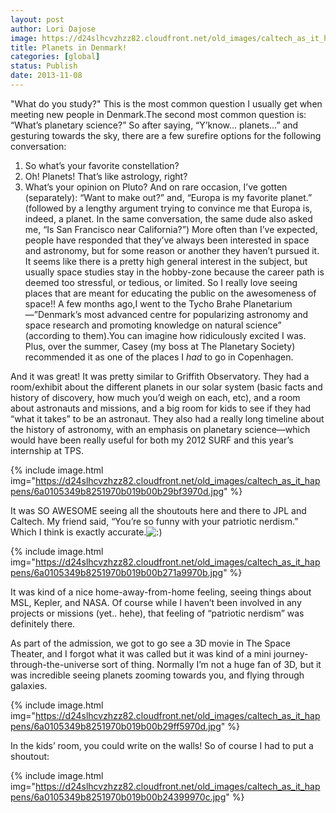 ```yaml
---
layout: post
author: Lori Dajose
image: https://d24slhcvzhzz82.cloudfront.net/old_images/caltech_as_it_happens/6a0105349b8251970b019b00b29aac970d.jpg
title: Planets in Denmark!
categories: [global]
status: Publish
date: 2013-11-08
---
```


"What do you study?"
This is the most common question I usually get when meeting new people in Denmark.The second most common question is: “What’s planetary science?”
So after saying, “Y’know… planets…” and gesturing towards the sky, there are a few surefire options for the following conversation:
1. So what’s your favorite constellation?
2. Oh! Planets! That’s like astrology, right?
3. What’s your opinion on Pluto?
And on rare occasion, I’ve gotten (separately): “Want to make out?” and, “Europa is my favorite planet.” (followed by a lengthy argument trying to convince me that Europa is, indeed, a planet. In the same conversation, the same dude also asked me, “Is San Francisco near California?”)
More often than I’ve expected, people have responded that they’ve always been interested in space and astronomy, but for some reason or another they haven’t pursued it. It seems like there is a pretty high general interest in the subject, but usually space studies stay in the hobby-zone because the career path is deemed too stressful, or tedious, or limited. So I really love seeing places that are meant for educating the public on the awesomeness of space!!
A few months ago,I went to the Tycho Brahe Planetarium—”Denmark’s most advanced centre for popularizing astronomy and space research and promoting knowledge on natural science” (according to them).You can imagine how ridiculously excited I was. Plus, over the summer, Casey (my boss at The Planetary Society) recommended it as one of the places I *had* to go in Copenhagen.

And it was great! It was pretty similar to Griffith Observatory. They had a room/exhibit about the different planets in our solar system (basic facts and history of discovery, how much you’d weigh on each, etc), and a room about astronauts and missions, and a big room for kids to see if they had “what it takes” to be an astronaut. They also had a really long timeline about the history of astronomy, with an emphasis on planetary science—which would have been really useful for both my 2012 SURF and this year’s internship at TPS.


{% include image.html img="https://d24slhcvzhzz82.cloudfront.net/old_images/caltech_as_it_happens/6a0105349b8251970b019b00b29bf3970d.jpg" %}

It was SO AWESOME seeing all the shoutouts here and there to JPL and Caltech. My friend said, “You’re so funny with your patriotic nerdism.” Which I think is exactly accurate.<img alt=":)" src="https://s0.wp.com/wp-includes/images/smilies/icon_smile.gif?m=1129645325g" />


{% include image.html img="https://d24slhcvzhzz82.cloudfront.net/old_images/caltech_as_it_happens/6a0105349b8251970b019b00b271a9970b.jpg" %}

It was kind of a nice home-away-from-home feeling, seeing things about MSL, Kepler, and NASA. Of course while I haven’t been involved in any projects or missions (yet.. hehe), that feeling of “patriotic nerdism” was definitely there.

As part of the admission, we got to go see a 3D movie in The Space Theater, and I forgot what it was called but it was kind of a mini journey-through-the-universe sort of thing. Normally I’m not a huge fan of 3D, but it was incredible seeing planets zooming towards you, and flying through galaxies.


{% include image.html img="https://d24slhcvzhzz82.cloudfront.net/old_images/caltech_as_it_happens/6a0105349b8251970b019b00b29ff5970d.jpg" %}

In the kids’ room, you could write on the walls! So of course I had to put a shoutout:


{% include image.html img="https://d24slhcvzhzz82.cloudfront.net/old_images/caltech_as_it_happens/6a0105349b8251970b019b00b24399970c.jpg" %}
